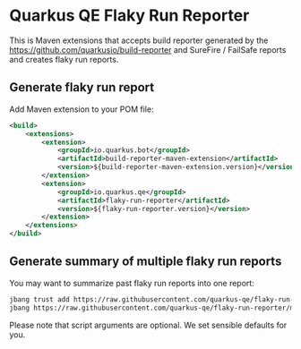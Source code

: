 # Quarkus QE Flaky Run Reporter
This is Maven extensions that accepts build reporter generated by the https://github.com/quarkusio/build-reporter and SureFire / FailSafe reports and creates flaky run reports.

## Generate flaky run report
Add Maven extension to your POM file:

```xml
<build>
    <extensions>
        <extension>
            <groupId>io.quarkus.bot</groupId>
            <artifactId>build-reporter-maven-extension</artifactId>
            <version>${build-reporter-maven-extension.version}</version>
        </extension>
        <extension>
            <groupId>io.quarkus.qe</groupId>
            <artifactId>flaky-run-reporter</artifactId>
            <version>${flaky-run-reporter.version}</version>
        </extension>
    </extensions>
</build>
```

## Generate summary of multiple flaky run reports
You may want to summarize past flaky run reports into one report:

```bash
jbang trust add https://raw.githubusercontent.com/quarkus-qe/flaky-run-reporter
jbang https://raw.githubusercontent.com/quarkus-qe/flaky-run-reporter/main/jbang-scripts/FlakyTestRunSummarizer.java day-retention=30 max-flakes-per-test=50 summary-report-path=./summary.json new-build-report-path=./new.json
```

Please note that script arguments are optional.
We set sensible defaults for you.
